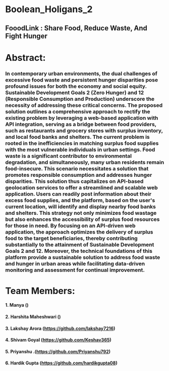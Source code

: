 # Boolean_Holigans_2
## FooodLink : Share Food, Reduce Waste, And Fight Hunger

# Abstract:
### In contemporary urban environments, the dual challenges of excessive food waste and persistent hunger disparities pose profound issues for both the economy and social equity. Sustainable Development Goals 2 (Zero Hunger) and 12 (Responsible Consumption and Production) underscore the necessity of addressing these critical concerns. The proposed solution outlines a comprehensive approach to rectify the existing problem by leveraging a web-based application with API integration, serving as a bridge between food providers, such as restaurants and grocery stores with surplus inventory, and local food banks and shelters. The current problem is rooted in the inefficiencies in matching surplus food supplies with the most vulnerable individuals in urban settings. Food waste is a significant contributor to environmental degradation, and simultaneously, many urban residents remain food-insecure. This scenario necessitates a solution that promotes responsible consumption and addresses hunger disparities. This solution thus capitalizes on API-based geolocation services to offer a streamlined and scalable web application. Users can readily post information about their excess food supplies, and the platform, based on the user's current location, will identify and display nearby food banks and shelters. This strategy not only minimizes food wastage but also enhances the accessibility of surplus food resources for those in need. By focusing on an API-driven web application, the approach optimizes the delivery of surplus food to the target beneficiaries, thereby contributing substantially to the attainment of Sustainable Development Goals 2 and 12. Moreover, the technical foundations of this platform provide a sustainable solution to address food waste and hunger in urban areas while facilitating data-driven monitoring and assessment for continual improvement.

# Team Members:
#### 1. Manya ()
#### 2. Harshita Maheshwari ()
#### 3. Lakshay Arora (https://github.com/lakshay7216)
#### 4. Shivam Goyal (https://github.com/Keshav365)
#### 5. Priyanshu .(https://github.com/Priyanshu792)
#### 6. Hardik Gupta (https://github.com/hardikgupta08)

